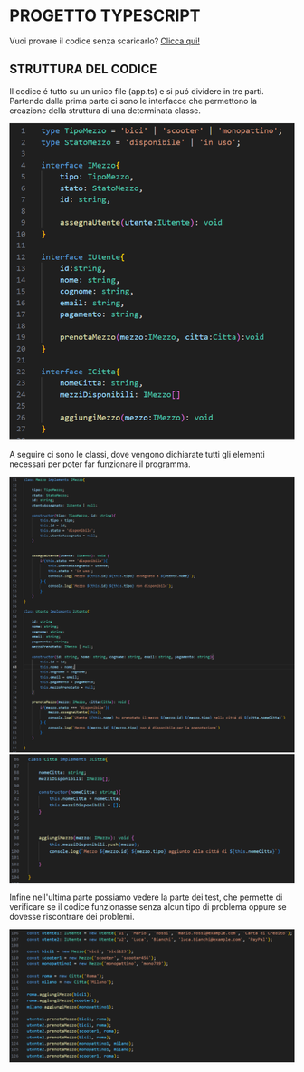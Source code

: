 # PROGETTO TYPESCRIPT

Vuoi provare il codice senza scaricarlo? [Clicca qui!](https://codepen.io/GiulioBorzetta/pen/zYVgWYW)

## STRUTTURA DEL CODICE

Il codice é tutto su un unico file (app.ts) e si puó dividere in tre parti. 
Partendo dalla prima parte ci sono le interfacce che permettono la creazione della struttura di una determinata classe.

![Interface](https://github.com/GiulioBorzetta/progetto_typescript/blob/main/images/interface.png)

A seguire ci sono le classi, dove vengono dichiarate tutti gli elementi necessari per poter far funzionare il programma.

![Classe Parte1](https://github.com/GiulioBorzetta/progetto_typescript/blob/main/images/class1.png)
![Classe Parte2](https://github.com/GiulioBorzetta/progetto_typescript/blob/main/images/class2.png)

Infine nell'ultima parte possiamo vedere la parte dei test, che permette di verificare se il codice funzionasse senza alcun tipo di problema oppure se dovesse riscontrare dei problemi.

![Test](https://github.com/GiulioBorzetta/progetto_typescript/blob/main/images/test.png)
